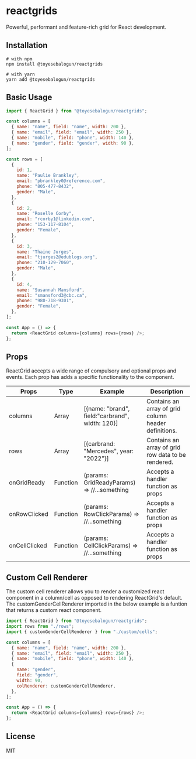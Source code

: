 # reactgrids

Powerful, performant and feature-rich grid for React development.

## Installation

```shell
# with npm
npm install @toyesebalogun/reactgrids

# with yarn
yarn add @toyesebalogun/reactgrids
```

## Basic Usage

```js
import { ReactGrid } from "@toyesebalogun/reactgrids";

const columns = [
  { name: "name", field: "name", width: 200 },
  { name: "email", field: "email", width: 250 },
  { name: "mobile", field: "phone", width: 140 },
  { name: "gender", field: "gender", width: 90 },
];

const rows = [
  {
    id: 1,
    name: "Paulie Brankley",
    email: "pbrankley0@reference.com",
    phone: "805-477-8432",
    gender: "Male",
  },
  {
    id: 2,
    name: "Roselle Corby",
    email: "rcorby1@linkedin.com",
    phone: "153-117-8104",
    gender: "Female",
  },
  {
    id: 3,
    name: "Thaine Jurges",
    email: "tjurges2@edublogs.org",
    phone: "210-129-7060",
    gender: "Male",
  },
  {
    id: 4,
    name: "Susannah Mansford",
    email: "smansford3@cbc.ca",
    phone: "980-718-9301",
    gender: "Female",
  },
];

const App = () => {
  return <ReactGrid columns={columns} rows={rows} />;
};
```

## Props

ReactGrid accepts a wide range of compulsory and optional props and events. Each prop has adds a specific functionality to the component.

| Props         | Type     | Example                                         | Description                                          |
| ------------- | -------- | ----------------------------------------------- | ---------------------------------------------------- |
| columns       | Array    | [{name: "brand", field:"carbrand", width: 120}] | Contains an array of grid column header definitions. |
| rows          | Array    | [{carbrand: "Mercedes", year: "2022"}]          | Contains an array of grid row data to be rendered.   |
| onGridReady   | Function | (params: GridReadyParams) => //...something     | Accepts a handler function as props                  |
| onRowClicked  | Function | (params: RowClickParams) => //...something      | Accepts a handler function as props                  |
| onCellClicked | Function | (params: CellClickParams) => //...something     | Accepts a handler function as props                  |


## Custom Cell Renderer

The custom cell renderer allows you to render a customized react component in a column/cell as opposed to rendering ReactGrid's default. The customGenderCellRenderer imported in the below example is a funtion that returns a custom react component.

```js
import { ReactGrid } from "@toyesebalogun/reactgrids";
import rows from "./rows";
import { customGenderCellRenderer } from "./custom/cells";

const columns = [
  { name: "name", field: "name", width: 200 },
  { name: "email", field: "email", width: 250 },
  { name: "mobile", field: "phone", width: 140 },
  {
    name: "gender",
    field: "gender",
    width: 90,
    colRenderer: customGenderCellRenderer,
  },
];

const App = () => {
  return <ReactGrid columns={columns} rows={rows} />;
};
```

## License

MIT
